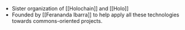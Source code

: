 - Sister organization of [[Holochain]] and [[Holo]]
- Founded by [[Ferananda Ibarra]] to help apply all these technologies towards commons-oriented projects.
